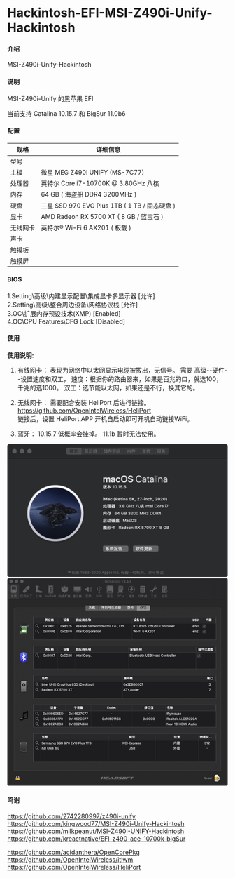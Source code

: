 # Hackintosh-EFI-MSI-Z490i-Unify-Hackintosh

#### 介绍
MSI-Z490i-Unify-Hackintosh  

#### 说明
MSI-Z490i-Unify 的黑苹果 EFI  

当前支持 Catalina 10.15.7  和 BigSur 11.0b6  
 
#### 配置
| 规格     | 详细信息                                                                       |
| -------- | ------------------------------------------------------------------------------ |
| 型号     |                                                                                |
| 主板     | 微星 MEG Z490I UNIFY (MS-7C77)                                                 |
| 处理器   | 英特尔 Core i7-10700K @ 3.80GHz 八核                                           |
| 内存     | 64 GB ( 海盗船 DDR4 3200MHz )                                                  |
| 硬盘     | 三星 SSD 970 EVO Plus 1TB ( 1 TB / 固态硬盘 )                                  |
| 显卡     | AMD Radeon RX 5700 XT ( 8 GB / 蓝宝石 )                                        |
| 无线网卡 | 英特尔® Wi-Fi 6 AX201 ( 板载 )                                                 |
| 声卡     |                                                                                |
| 触摸板   |                                                                                |
| 触摸屏   |                                                                                |


#### BIOS
1.Setting\高级\内建显示配置\集成显卡多显示器 [允许]  
2.Setting\高级\整合周边设备\网络协议栈       [允许]  
3.OC\扩展内存预设技术(XMP)                   [Enabled]  
4.OC\CPU Features\CFG Lock                   [Disabled]  


#### 使用
 **使用说明:** 
 1. 有线网卡：
    表现为网络中以太网显示电缆被拔出，无信号。
	需要 高级--硬件--设置速度和双工，
		速度：根据你的路由器来，如果是百兆的口，就选100，千兆的选1000。
		双工：选节能以太网，如果还是不行，换其它的。
 
 2. 无线网卡：
    需要配合安装 HeliPort 后进行链接。https://github.com/OpenIntelWireless/HeliPort  
	链接后，设置 HeliPort.APP 开机自启动即可开机自动链接WiFi。

 3. 蓝牙：
     10.15.7 低概率会挂掉。
	 11.1b 暂时无法使用。

 ![Image text](screenshot/QQ20200920-183839.png)  
 ![Image text](screenshot/QQ20200920-183718.png)  
  
  
#### 鸣谢
https://github.com/2742280997/z490i-unify  
https://github.com/kingwood77/MSI-Z490i-Unify-Hackintosh  
https://github.com/milkpeanut/MSI-Z490I-UNIFY-Hackintosh  
https://github.com/kreactnative/EFI-z490-ace-10700k-bigSur  

https://github.com/acidanthera/OpenCorePkg  
https://github.com/OpenIntelWireless/itlwm  
https://github.com/OpenIntelWireless/HeliPort  



